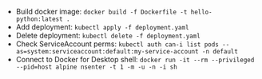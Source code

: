 - Build docker image: `docker build -f Dockerfile -t hello-python:latest .`
- Add deployment: `kubectl apply -f deployment.yaml`
- Delete deployment: `kubectl delete -f deployment.yaml`
- Check ServiceAccount perms: `kubectl auth can-i list pods --as=system:serviceaccount:default:my-service-account -n default`
- Connect to Docker for Desktop shell:
`docker run -it --rm --privileged --pid=host alpine nsenter -t 1 -m -u -n -i sh`
